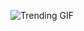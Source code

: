 ![Trending GIF](https://media1.giphy.com/media/v1.Y2lkPThiYjIxNzcyOG9jczA3bTF6YXRmNDcyeGsxM3JoNzJ0cHMwNGc1dXVtM2V6MGFoMyZlcD12MV9naWZzX3NlYXJjaCZjdD1n/YQitE4YNQNahy/giphy.gif)
